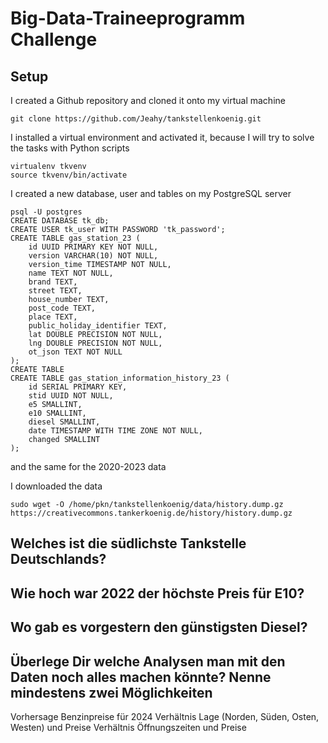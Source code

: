 # Big-Data-Traineeprogramm Challenge

## Setup
I created a Github repository and cloned it onto my virtual machine
```
git clone https://github.com/Jeahy/tankstellenkoenig.git
```
I installed a virtual environment and activated it, because I will try to solve the tasks with Python scripts
```
virtualenv tkvenv
source tkvenv/bin/activate
```
I created a new database, user and tables on my PostgreSQL server
```
psql -U postgres
CREATE DATABASE tk_db;
CREATE USER tk_user WITH PASSWORD 'tk_password';
CREATE TABLE gas_station_23 (
    id UUID PRIMARY KEY NOT NULL,
    version VARCHAR(10) NOT NULL,
    version_time TIMESTAMP NOT NULL,
    name TEXT NOT NULL,
    brand TEXT,
    street TEXT,
    house_number TEXT,
    post_code TEXT,
    place TEXT,
    public_holiday_identifier TEXT,
    lat DOUBLE PRECISION NOT NULL,
    lng DOUBLE PRECISION NOT NULL,
    ot_json TEXT NOT NULL
);
CREATE TABLE
CREATE TABLE gas_station_information_history_23 (
    id SERIAL PRIMARY KEY,
    stid UUID NOT NULL,
    e5 SMALLINT,
    e10 SMALLINT,
    diesel SMALLINT,
    date TIMESTAMP WITH TIME ZONE NOT NULL,
    changed SMALLINT
);
```
and the same for the 2020-2023 data

I downloaded the data
```
sudo wget -O /home/pkn/tankstellenkoenig/data/history.dump.gz https://creativecommons.tankerkoenig.de/history/history.dump.gz
```


## Welches ist die südlichste Tankstelle Deutschlands?

## Wie hoch war 2022 der höchste Preis für E10?

## Wo gab es vorgestern den günstigsten Diesel?

## Überlege Dir welche Analysen man mit den Daten noch alles machen könnte? Nenne mindestens zwei Möglichkeiten
Vorhersage Benzinpreise für 2024
Verhältnis Lage (Norden, Süden, Osten, Westen) und Preise
Verhältnis Öffnungszeiten und Preise

